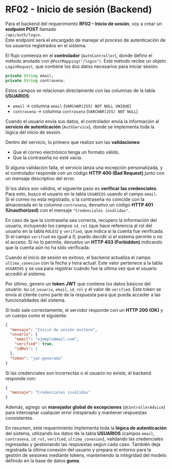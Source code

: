 # RF02 - Inicio de sesión (Backend)

Para el backend del requerimiento **RF02 – Inicio de sesión**, voy a crear un **endpoint POST** llamado  
`/api/auth/login`.  
Este endpoint será el encargado de manejar el proceso de autenticación de los usuarios registrados en el sistema.  

El flujo comienza en el **controlador** (`AuthController`), donde defino el método anotado con `@PostMapping("/login")`. Este método recibe un objeto `LoginRequest`, que contiene los dos datos necesarios para iniciar sesión:  

```java
private String email;
private String contrasena;
```  

Estos campos se relacionan directamente con las columnas de la tabla **USUARIOS**:  
- `email` → columna `email` (`VARCHAR(255) NOT NULL UNIQUE`)  
- `contrasena` → columna `contrasena` (`VARCHAR(255) NOT NULL`)  

Cuando el usuario envía sus datos, el controlador envía la información al **servicio de autenticación** (`AuthService`), donde se implementa toda la lógica del inicio de sesión.  

Dentro del servicio, lo primero que realizo son las **validaciones**:  
- Que el correo electrónico tenga un formato válido.  
- Que la contraseña no esté vacía.  

Si alguna validación falla, el servicio lanza una excepción personalizada, y el controlador responde con un código **HTTP 400 (Bad Request)** junto con un mensaje descriptivo del error.  

Si los datos son válidos, el siguiente paso es **verificar las credenciales**. Para esto, busco el usuario en la tabla `USUARIOS` usando el campo `email`.  
Si el correo no está registrado, o la contraseña no coincide con la almacenada en la columna `contrasena`, devuelvo un código **HTTP 401 (Unauthorized)** con el mensaje `"Credenciales inválidas"`.  

En caso de que la contraseña sea correcta, recupero la información del usuario, incluyendo los campos `id_rol` (que hace referencia al rol del usuario en la tabla `ROLES`) y `verified`, que indica si la cuenta fue verificada.  
Si el campo `verified` es igual a 0, puedo decidir si el sistema permite o no el acceso. Si no lo permite, devuelvo un **HTTP 403 (Forbidden)** indicando que la cuenta aún no ha sido verificada.  

Cuando el inicio de sesión es exitoso, el backend actualiza el campo `ultima_conexion` con la fecha y hora actual. Este valor pertenece a la tabla `USUARIOS` y se usa para registrar cuándo fue la última vez que el usuario accedió al sistema.  

Por último, genero un **token JWT** que contiene los datos básicos del usuario: su `id_usuario`, `email`, `id_rol` y el valor de `verified`. Este token se envía al cliente como parte de la respuesta para que pueda acceder a las funcionalidades del sistema.  

Si todo sale correctamente, el servidor responde con un **HTTP 200 (OK)** y un cuerpo como el siguiente:  
```json
{
  "mensaje": "Inicio de sesión exitoso",
  "usuario": {
    "email": "ejemplo@mail.com",
    "verified": true,
    "idRol": 1
  },
  "token": "jwt-generado"
}
```  

Si las credenciales son incorrectas o el usuario no existe, el backend responde con:  
```json
{
  "mensaje": "Credenciales inválidas"
}
```  

Además, agrego un **manejador global de excepciones** (`@ControllerAdvice`) para interceptar cualquier error inesperado y mantener respuestas consistentes.  

En resumen, este requerimiento implementa toda la **lógica de autenticación** del sistema, utilizando los datos de la tabla **USUARIOS** (campos `email`, `contrasena`, `id_rol`, `verified`, `ultima_conexion`), validando las credenciales ingresadas y gestionando las respuestas según cada caso. También deja registrada la última conexión del usuario y prepara el entorno para la gestión de sesiones mediante tokens, manteniendo la integridad del modelo definido en la base de datos **guma**.